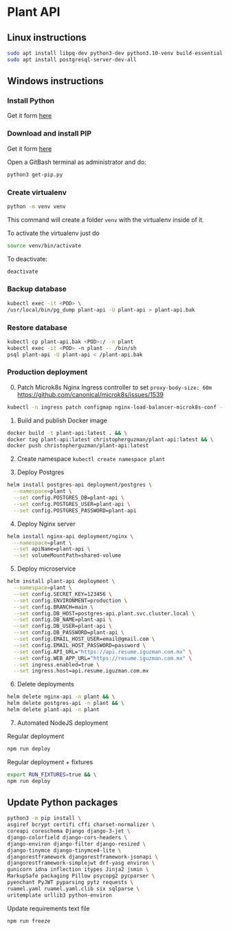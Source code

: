 # Plant API

## Linux instructions
```sh
sudo apt install libpq-dev python3-dev python3.10-venv build-essential python-setuptools python3-distutils
sudo apt install postgresql-server-dev-all
```

## Windows instructions

### Install Python 

Get it form [here](https://www.python.org/downloads/)

### Download and install PIP

Get it form [here](https://bootstrap.pypa.io/get-pip.py)

Open a GitBash terminal as administrator and do:

```sh
python3 get-pip.py
```

### Create virtualenv

```sh
python -m venv venv
```

This command will create a folder `venv` with the virtualenv inside of it.

To activate the virtualenv just do

```sh
source venv/bin/activate
```

To deactivate:

```sh
deactivate
```

### Backup database
```sh
kubectl exec -it <POD> \
/usr/local/bin/pg_dump plant-api -U plant-api > plant-api.bak
```

### Restore database
```sh
kubectl cp plant-api.bak <POD>:/ -n plant
kubectl exec -it <POD> -n plant -- /bin/sh
psql plant-api -U plant-api < /plant-api.bak
```

### Production deployment

0) Patch Microk8s Nginx Ingress controller 
to set `proxy-body-size: 60m`
https://github.com/canonical/microk8s/issues/1539

```sh
kubectl -n ingress patch configmap nginx-load-balancer-microk8s-conf --patch "$(cat ./deployment/nginx/nginx-config-map-patch.yaml)"
```

1) Build and publish Docker image
```sh
docker build -t plant-api:latest . && \
docker tag plant-api:latest christopherguzman/plant-api:latest && \
docker push christopherguzman/plant-api:latest
```

2) Create namespace
`kubectl create namespace plant`

3) Deploy Postgres
```sh
helm install postgres-api deployment/postgres \
  --namespace=plant \
  --set config.POSTGRES_DB=plant-api \
  --set config.POSTGRES_USER=plant-api \
  --set config.POSTGRES_PASSWORD=plant-api
```

4) Deploy Nginx server
```sh
helm install nginx-api deployment/nginx \
  --namespace=plant \
  --set apiName=plant-api \
  --set volumeMountPath=shared-volume
```

5) Deploy microservice
```sh
helm install plant-api deployment \
  --namespace=plant \
  --set config.SECRET_KEY=123456 \
  --set config.ENVIRONMENT=production \
  --set config.BRANCH=main \
  --set config.DB_HOST=postgres-api.plant.svc.cluster.local \
  --set config.DB_NAME=plant-api \
  --set config.DB_USER=plant-api \
  --set config.DB_PASSWORD=plant-api \
  --set config.EMAIL_HOST_USER=email@gmail.com \
  --set config.EMAIL_HOST_PASSWORD=password \
  --set config.API_URL="https://api.resume.iguzman.com.mx" \
  --set config.WEB_APP_URL="https://resume.iguzman.com.mx" \
  --set ingress.enabled=true \
  --set ingress.host=api.resume.iguzman.com.mx
```

6) Delete deployments
```sh
helm delete nginx-api -n plant && \
helm delete postgres-api -n plant && \
helm delete plant-api -n plant
```

7) Automated NodeJS deployment

Regular deployment
```sh
npm run deploy
```

Regular deployment + fixtures
```sh
export RUN_FIXTURES=true && \
npm run deploy
```


## Update Python packages
```sh
python3 -m pip install \
asgiref bcrypt certifi cffi charset-normalizer \
coreapi coreschema Django django-3-jet \
django-colorfield django-cors-headers \
django-environ django-filter django-resized \
django-tinymce django-tinymce4-lite \
djangorestframework djangorestframework-jsonapi \
djangorestframework-simplejwt drf-yasg environ \
gunicorn idna inflection itypes Jinja2 jsmin \
MarkupSafe packaging Pillow psycopg2 pycparser \
pyenchant PyJWT pyparsing pytz requests \
ruamel.yaml ruamel.yaml.clib six sqlparse \
uritemplate urllib3 python-environ
```

Update requirements text file
```sh
npm run freeze
```
